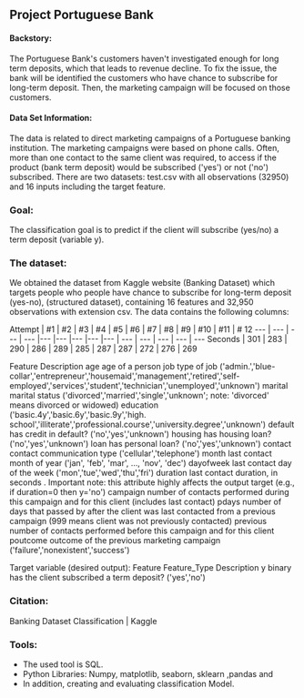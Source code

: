 ## Project Portuguese Bank


#### Backstory:
The Portuguese Bank's customers haven't investigated enough for long term deposits, which that leads to revenue decline. To fix the issue, the bank will be identified the customers who have chance to subscribe for long-term deposit. Then, the marketing campaign will be focused on those customers. 

#### Data Set Information:
The data is related to direct marketing campaigns of a Portuguese banking institution. The marketing campaigns were based on phone calls. Often, more than one contact to the same client was required, to access if the product (bank term deposit) would be subscribed ('yes') or not ('no') subscribed.
There are two datasets: test.csv with all observations (32950) and 16 inputs including the target feature. 


### Goal: 
 The classification goal is to predict if the client will subscribe (yes/no) a term deposit (variable y).



### The dataset:
We obtained the dataset from Kaggle website (Banking Dataset) which targets people who people have chance to subscribe for long-term deposit (yes-no), (structured dataset), containing 16 features and 32,950 observations with extension csv. The data contains the following columns:



Attempt | #1 | #2 | #3 | #4 | #5 | #6 | #7 | #8 | #9 | #10 | #11 | # 12 
--- | --- | --- | --- |--- |--- |--- |--- |--- | --- | --- | --- | --- | ---
Seconds | 301 | 283 | 290 | 286 | 289 | 285 | 287 | 287 | 272 | 276 | 269




Feature  Description
age  age of a person
job  type of job ('admin.','blue-collar','entrepreneur','housemaid','management','retired','self-employed','services','student','technician','unemployed','unknown')
marital  marital status ('divorced','married','single','unknown'; note: 'divorced' means divorced or widowed)
education  ('basic.4y','basic.6y','basic.9y','high. school','illiterate','professional.course','university.degree','unknown')
default  has credit in default? ('no','yes','unknown')
housing  has housing loan? ('no','yes','unknown')
loan  has personal loan? ('no','yes','unknown')
contact  contact communication type ('cellular','telephone')
month  last contact month of year ('jan', 'feb', 'mar', …, 'nov', 'dec')
dayofweek  last contact day of the week ('mon','tue','wed','thu','fri')
duration  last contact duration, in seconds . Important note: this attribute highly affects the output target (e.g., if duration=0 then y='no')
campaign  number of contacts performed during this campaign and for this client (includes last contact)
pdays  number of days that passed by after the client was last contacted from a previous campaign (999 means client was not previously contacted)
previous  number of contacts performed before this campaign and for this client
poutcome  outcome of the previous marketing campaign ('failure','nonexistent','success')

Target variable (desired output):
Feature  Feature_Type  Description
y  binary  has the client subscribed a term deposit? ('yes','no')

### Citation:
Banking Dataset Classification | Kaggle

### Tools:
-   The used tool is SQL.
-   Python Libraries: Numpy, matplotlib, seaborn, sklearn ,pandas and 
-   In addition, creating and evaluating classification  Model.
